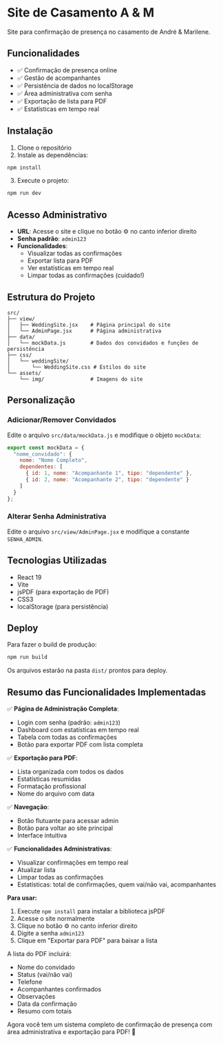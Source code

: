# Site de Casamento A & M

Site para confirmação de presença no casamento de André & Marilene.

## Funcionalidades

- ✅ Confirmação de presença online
- ✅ Gestão de acompanhantes
- ✅ Persistência de dados no localStorage
- ✅ Área administrativa com senha
- ✅ Exportação de lista para PDF
- ✅ Estatísticas em tempo real

## Instalação

1. Clone o repositório
2. Instale as dependências:
```bash
npm install
```

3. Execute o projeto:
```bash
npm run dev
```

## Acesso Administrativo

- **URL**: Acesse o site e clique no botão ⚙️ no canto inferior direito
- **Senha padrão**: `admin123`
- **Funcionalidades**:
  - Visualizar todas as confirmações
  - Exportar lista para PDF
  - Ver estatísticas em tempo real
  - Limpar todas as confirmações (cuidado!)

## Estrutura do Projeto

```
src/
├── view/
│   ├── WeddingSite.jsx    # Página principal do site
│   └── AdminPage.jsx      # Página administrativa
├── data/
│   └── mockData.js        # Dados dos convidados e funções de persistência
├── css/
│   └── weddingSite/
│       └── WeddingSite.css # Estilos do site
└── assets/
    └── img/               # Imagens do site
```

## Personalização

### Adicionar/Remover Convidados

Edite o arquivo `src/data/mockData.js` e modifique o objeto `mockData`:

```javascript
export const mockData = {
  "nome_convidado": {
    nome: "Nome Completo",
    dependentes: [
      { id: 1, nome: "Acompanhante 1", tipo: "dependente" },
      { id: 2, nome: "Acompanhante 2", tipo: "dependente" }
    ]
  }
};
```

### Alterar Senha Administrativa

Edite o arquivo `src/view/AdminPage.jsx` e modifique a constante `SENHA_ADMIN`.

## Tecnologias Utilizadas

- React 19
- Vite
- jsPDF (para exportação de PDF)
- CSS3
- localStorage (para persistência)

## Deploy

Para fazer o build de produção:

```bash
npm run build
```

Os arquivos estarão na pasta `dist/` prontos para deploy.

## Resumo das Funcionalidades Implementadas

✅ **Página de Administração Completa**:
- Login com senha (padrão: `admin123`)
- Dashboard com estatísticas em tempo real
- Tabela com todas as confirmações
- Botão para exportar PDF com lista completa

✅ **Exportação para PDF**:
- Lista organizada com todos os dados
- Estatísticas resumidas
- Formatação profissional
- Nome do arquivo com data

✅ **Navegação**:
- Botão flutuante para acessar admin
- Botão para voltar ao site principal
- Interface intuitiva

✅ **Funcionalidades Administrativas**:
- Visualizar confirmações em tempo real
- Atualizar lista
- Limpar todas as confirmações
- Estatísticas: total de confirmações, quem vai/não vai, acompanhantes

**Para usar:**
1. Execute `npm install` para instalar a biblioteca jsPDF
2. Acesse o site normalmente
3. Clique no botão ⚙️ no canto inferior direito
4. Digite a senha `admin123`
5. Clique em "Exportar para PDF" para baixar a lista

A lista do PDF incluirá:
- Nome do convidado
- Status (vai/não vai)
- Telefone
- Acompanhantes confirmados
- Observações
- Data da confirmação
- Resumo com totais

Agora você tem um sistema completo de confirmação de presença com área administrativa e exportação para PDF! 🎉

   